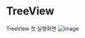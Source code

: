 # TreeView
TreeView 첫 실행화면
![image](https://user-images.githubusercontent.com/105805974/207596882-6e171a16-7baa-42ed-9eaa-66d6426eee80.png)

